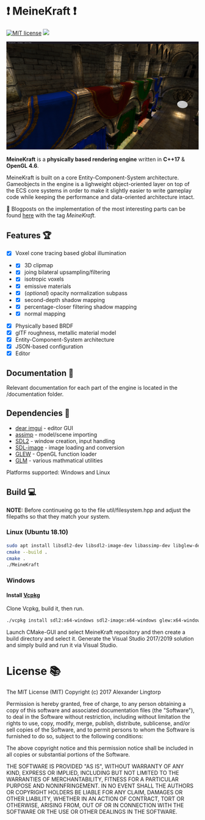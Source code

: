 # :exclamation: MeineKraft :exclamation:

[![MIT license](https://img.shields.io/badge/License-MIT-blue.svg)](https://lbesson.mit-license.org/)
[![](https://img.shields.io/badge/twitter-follow-blue.svg)](https://twitter.com/ALingtorp)

![](/resources/screenshots/showcase.png)

**MeineKraft** is a **physically based rendering engine** written in **C++17** & **OpenGL 4.6**.

MeineKraft is built on a core Entity-Component-System architecture. Gameobjects
in the engine is a lighweight object-oriented layer on top of the ECS core
systems in order to make it slightly easier to write gameplay code while keeping
the performance and data-oriented architecture intact.

:memo: Blogposts on the implementation of the most interesting parts can be
found [here](http://lingtorp.com) with the tag *MeineKraft*.

## Features :trophy:
- [X] Voxel cone tracing based global illumination
- - [X] 3D clipmap 
- - [X] joing bilateral upsampling/filtering
- - [X] isotropic voxels
- - [X] emissive materials
- - [X] (_optional_) opacity normalization subpass 
- - [X] second-depth shadow mapping
- - [X] percentage-closer filtering shadow mapping 
- - [X] normal mapping
- [X] Physically based BRDF
- [X] glTF roughness, metallic material model
- [X] Entity-Component-System architecture
- [X] JSON-based configuration
- [X] Editor

## Documentation :memo:
Relevant documentation for each part of the engine is located in the /documentation folder. 

## Dependencies :floppy_disk:
* [dear imgui](https://github.com/ocornut/imgui) - editor GUI
* [assimp](https://github.com/syoyo/assimp) - model/scene importing
* [SDL2](https://www.libsdl.org/) - window creation, input handling
* [SDL-image](https://www.libsdl.org/projects/SDL_image/) - image loading and conversion
* [GLEW](https://duckduckgo.com/?q=GLEW&t=ffab&ia=web) - OpenGL function loader
* [GLM](https://glm.g-truc.net/0.9.8/index.html) - various mathmatical utilities

Platforms supported: Windows and Linux

## Build :computer:
**NOTE:** Before continueing go to the file util/filesystem.hpp and adjust the filepaths so that they match your system.
### Linux (Ubuntu 18.10)
```bash
sudo apt install libsdl2-dev libsdl2-image-dev libassimp-dev libglew-dev
cmake --build .
cmake .
./MeineKraft
```
### Windows
#### Install [Vcpkg](https://github.com/microsoft/vcpkg)
Clone Vcpkg, build it, then run.
```bash
./vcpkg install sdl2:x64-windows sdl2-image:x64-windows glew:x64-windows assimp:x64-windows
```
Launch CMake-GUI and select MeineKraft repository and then create a build directory and select it.
Generate the Visual Studio 2017/2019 solution and simply build and run it via Visual Studio.

# License :books:
The MIT License (MIT)
Copyright (c) 2017 Alexander Lingtorp

Permission is hereby granted, free of charge, to any person obtaining a copy of this software and associated documentation files (the "Software"), to deal in the Software without restriction, including without limitation the rights to use, copy, modify, merge, publish, distribute, sublicense, and/or sell copies of the Software, and to permit persons to whom the Software is furnished to do so, subject to the following conditions:

The above copyright notice and this permission notice shall be included in all copies or substantial portions of the Software.

THE SOFTWARE IS PROVIDED "AS IS", WITHOUT WARRANTY OF ANY KIND, EXPRESS OR IMPLIED, INCLUDING BUT NOT LIMITED TO THE WARRANTIES OF MERCHANTABILITY, FITNESS FOR A PARTICULAR PURPOSE AND NONINFRINGEMENT. IN NO EVENT SHALL THE AUTHORS OR COPYRIGHT HOLDERS BE LIABLE FOR ANY CLAIM, DAMAGES OR OTHER LIABILITY, WHETHER IN AN ACTION OF CONTRACT, TORT OR OTHERWISE, ARISING FROM, OUT OF OR IN CONNECTION WITH THE SOFTWARE OR THE USE OR OTHER DEALINGS IN THE SOFTWARE.
